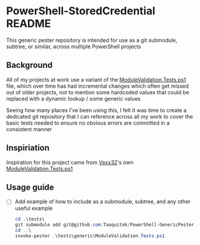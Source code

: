 # PowerShell-StoredCredential README

This generic pester repository is intended for use as a git submodule, subtree, or similar, across multiple PowerShell projects

## Background

All of my projects at work use a variant of the [ModuleValidation.Tests.ps1](ModuleValidation.Tests.ps1) file, which over time has had incremental changes which often get missed out of older projects, not to mention some hardcoded values that could be replaced with a dynamic lookup / some generic values  
  
Seeing how many places I've been using this, I felt it was time to create a dedicated git repository that I can reference across all my work to cover the basic tests needed to ensure no obvious errors are committed in a consistent manner

## Inspiriation

Inspiration for this project came from [Vexx32](https://github.com/vexx32/)'s own [ModuleValidation.Tests.ps1](https://github.com/vexx32/PSKoans/blob/master/Tests/ModuleValidation.Tests.ps1)

## Usage guide

- [ ] Add example of how to include as a submodule, subtree, and any other useful example
  
  ```powershell
  cd .\tests\
  git submodule add git@github.com:Taoquitok/PowerShell-GenericPester.git generic
  cd ..\
  invoke-pester .\tests\generic\ModuleValidation.Tests.ps1
  ```